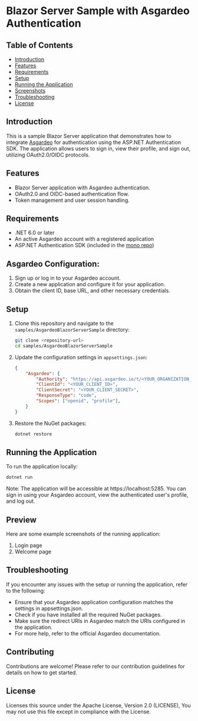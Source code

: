 # Blazor Server Sample with Asgardeo Authentication

## Table of Contents
- [Introduction](#introduction)
- [Features](#features)
- [Requirements](#requirements)
- [Setup](#setup)
- [Running the Application](#running-the-application)
- [Screenshots](#screenshots)
- [Troubleshooting](#troubleshooting)
- [License](#license)

## Introduction
This is a sample Blazor Server application that demonstrates how to integrate [Asgardeo](https://wso2.com/asgardeo) for authentication using the ASP.NET Authentication SDK. The application allows users to sign in, view their profile, and sign out, utilizing OAuth2.0/OIDC protocols.

## Features
- Blazor Server application with Asgardeo authentication.
- OAuth2.0 and OIDC-based authentication flow.
- Token management and user session handling.

## Requirements
- .NET 6.0 or later
- An active Asgardeo account with a registered application
- ASP.NET Authentication SDK (included in the [mono repo](../README.md))

## Asgardeo Configuration:

1. Sign up or log in to your Asgardeo account.
2. Create a new application and configure it for your application.
3. Obtain the client ID, base URL, and other necessary credentials.

## Setup
1. Clone this repository and navigate to the `samples/AsgardeoBlazorServerSample` directory:

    ```bash
    git clone <repository-url>
    cd samples/AsgardeoBlazorServerSample
    ```

2. Update the configuration settings in `appsettings.json`:

    ```json
    {
        "Asgardeo": {
            "Authority": "https://api.asgardeo.io/t/<YOUR_ORGANIZATION_NAME>/oauth2/token",
            "ClientId": "<YOUR_CLIENT_ID>",
            "ClientSecret": "<YOUR_CLIENT_SECRET>",
            "ResponseType": "code",
            "Scopes": ["openid", "profile"],
        }
    }
    ```

3. Restore the NuGet packages:

    ```bash
    dotnet restore
    ```

## Running the Application
To run the application locally:

```bash
dotnet run
```

Note: The application will be accessible at https://localhost:5285. You can sign in using your Asgardeo account, view the authenticated user's profile, and log out.

## Preview

Here are some example screenshots of the running application:

1. Login page
2. Welcome page

## Troubleshooting

If you encounter any issues with the setup or running the application, refer to the following:

- Ensure that your Asgardeo application configuration matches the settings in appsettings.json.
- Check if you have installed all the required NuGet packages.
- Make sure the redirect URIs in Asgardeo match the URIs configured in the application.
- For more help, refer to the official Asgardeo documentation.

## Contributing

Contributions are welcome! Please refer to our contribution guidelines for details on how to get started.

## License

Licenses this source under the Apache License, Version 2.0 (LICENSE), You may not use this file except in compliance with the License.